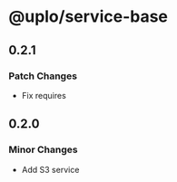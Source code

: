 # @uplo/service-base

## 0.2.1

### Patch Changes

- Fix requires

## 0.2.0

### Minor Changes

- Add S3 service
